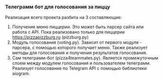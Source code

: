 ### Телеграмм бот для голосования за пиццу

Реализация всего проекта разбита на 3 составляющие:
1. Получение меню пиццерии. Это может быть парсер сайта или работа с API. Пока реализовано только для пиццерии https://pizzapizzburg.ru (pizzburg.py)
2. Модуль голосования (voting.py). Зависит от первого модуля - парсера, с помощью которого получает меню. Также реализует методы для голосования и получения результатов голосования.
3. Сам телеграмм-бот (pizza4teammates.py). Является промежуточным слоем между модулем голосования и пользователем телеграмм. Реализует голосование по Telegram API с помощью библиотеки aiogram.